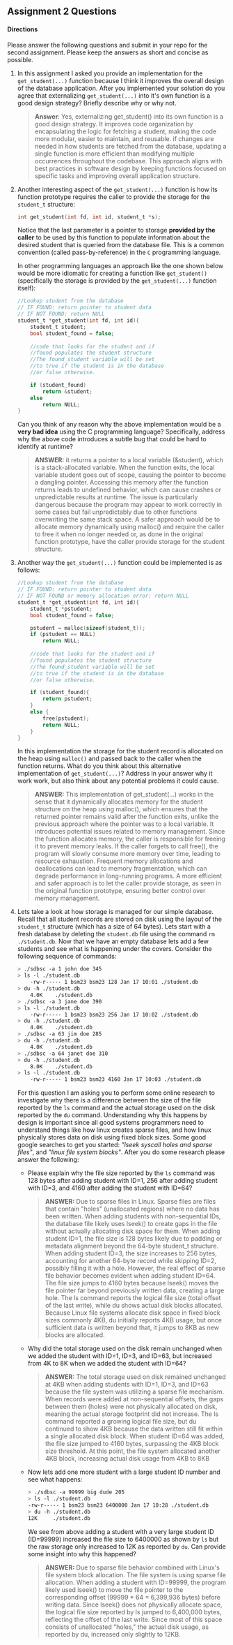 ## Assignment 2 Questions

#### Directions
Please answer the following questions and submit in your repo for the second assignment.  Please keep the answers as short and concise as possible.

1. In this assignment I asked you provide an implementation for the `get_student(...)` function because I think it improves the overall design of the database application.   After you implemented your solution do you agree that externalizing `get_student(...)` into it's own function is a good design strategy?  Briefly describe why or why not.

    > **Answer**:  Yes, externalizing get_student() into its own function is a good design strategy. It improves code organization by encapsulating the logic for fetching a student, making the code more modular, easier to maintain, and reusable. if changes are needed in how students are fetched from the database, updating a single function is more efficient than modifying multiple occurrences throughout the codebase. This approach aligns with best practices in software design by keeping functions focused on specific tasks and improving overall application structure.

2. Another interesting aspect of the `get_student(...)` function is how its function prototype requires the caller to provide the storage for the `student_t` structure:

    ```c
    int get_student(int fd, int id, student_t *s);
    ```

    Notice that the last parameter is a pointer to storage **provided by the caller** to be used by this function to populate information about the desired student that is queried from the database file. This is a common convention (called pass-by-reference) in the `C` programming language. 

    In other programming languages an approach like the one shown below would be more idiomatic for creating a function like `get_student()` (specifically the storage is provided by the `get_student(...)` function itself):

    ```c
    //Lookup student from the database
    // IF FOUND: return pointer to student data
    // IF NOT FOUND: return NULL
    student_t *get_student(int fd, int id){
        student_t student;
        bool student_found = false;
        
        //code that looks for the student and if
        //found populates the student structure
        //The found_student variable will be set
        //to true if the student is in the database
        //or false otherwise.

        if (student_found)
            return &student;
        else
            return NULL;
    }
    ```
    Can you think of any reason why the above implementation would be a **very bad idea** using the C programming language?  Specifically, address why the above code introduces a subtle bug that could be hard to identify at runtime? 

    > **ANSWER:** it returns a pointer to a local variable (&student), which is a stack-allocated variable. When the function exits, the local variable student goes out of scope, causing the pointer to become a dangling pointer. Accessing this memory after the function returns leads to undefined behavior, which can cause crashes or unpredictable results at runtime. The issue is particularly dangerous because the program may appear to work correctly in some cases but fail unpredictably due to other functions overwriting the same stack space. A safer approach would be to allocate memory dynamically using malloc() and require the caller to free it when no longer needed or, as done in the original function prototype, have the caller provide storage for the student structure.

3. Another way the `get_student(...)` function could be implemented is as follows:

    ```c
    //Lookup student from the database
    // IF FOUND: return pointer to student data
    // IF NOT FOUND or memory allocation error: return NULL
    student_t *get_student(int fd, int id){
        student_t *pstudent;
        bool student_found = false;

        pstudent = malloc(sizeof(student_t));
        if (pstudent == NULL)
            return NULL;
        
        //code that looks for the student and if
        //found populates the student structure
        //The found_student variable will be set
        //to true if the student is in the database
        //or false otherwise.

        if (student_found){
            return pstudent;
        }
        else {
            free(pstudent);
            return NULL;
        }
    }
    ```
    In this implementation the storage for the student record is allocated on the heap using `malloc()` and passed back to the caller when the function returns. What do you think about this alternative implementation of `get_student(...)`?  Address in your answer why it work work, but also think about any potential problems it could cause.  
    
    > **ANSWER:** This implementation of get_student(...) works in the sense that it dynamically allocates memory for the student structure on the heap using malloc(), which ensures that the returned pointer remains valid after the function exits, unlike the previous approach where the pointer was to a local variable. It introduces potential issues related to memory management. Since the function allocates memory, the caller is responsible for freeing it to prevent memory leaks. If the caller forgets to call free(), the program will slowly consume more memory over time, leading to resource exhaustion. Frequent memory allocations and deallocations can lead to memory fragmentation, which can degrade performance in long-running programs. A more efficient and safer approach is to let the caller provide storage, as seen in the original function prototype, ensuring better control over memory management.


4. Lets take a look at how storage is managed for our simple database. Recall that all student records are stored on disk using the layout of the `student_t` structure (which has a size of 64 bytes).  Lets start with a fresh database by deleting the `student.db` file using the command `rm ./student.db`.  Now that we have an empty database lets add a few students and see what is happening under the covers.  Consider the following sequence of commands:

    ```bash
    > ./sdbsc -a 1 john doe 345
    > ls -l ./student.db
        -rw-r----- 1 bsm23 bsm23 128 Jan 17 10:01 ./student.db
    > du -h ./student.db
        4.0K    ./student.db
    > ./sdbsc -a 3 jane doe 390
    > ls -l ./student.db
        -rw-r----- 1 bsm23 bsm23 256 Jan 17 10:02 ./student.db
    > du -h ./student.db
        4.0K    ./student.db
    > ./sdbsc -a 63 jim doe 285 
    > du -h ./student.db
        4.0K    ./student.db
    > ./sdbsc -a 64 janet doe 310
    > du -h ./student.db
        8.0K    ./student.db
    > ls -l ./student.db
        -rw-r----- 1 bsm23 bsm23 4160 Jan 17 10:03 ./student.db
    ```

    For this question I am asking you to perform some online research to investigate why there is a difference between the size of the file reported by the `ls` command and the actual storage used on the disk reported by the `du` command.  Understanding why this happens by design is important since all good systems programmers need to understand things like how linux creates sparse files, and how linux physically stores data on disk using fixed block sizes.  Some good google searches to get you started: _"lseek syscall holes and sparse files"_, and _"linux file system blocks"_.  After you do some research please answer the following:

    - Please explain why the file size reported by the `ls` command was 128 bytes after adding student with ID=1, 256 after adding student with ID=3, and 4160 after adding the student with ID=64? 

        > **ANSWER:** Due to sparse files in Linux. Sparse files are files that contain "holes" (unallocated regions) where no data has been written. When adding students with non-sequential IDs, the database file likely uses lseek() to create gaps in the file without actually allocating disk space for them. When adding student ID=1, the file size is 128 bytes likely due to padding or metadata alignment beyond the 64-byte student_t structure. When adding student ID=3, the size increases to 256 bytes, accounting for another 64-byte record while skipping ID=2, possibly filling it with a hole. However, the real effect of sparse file behavior becomes evident when adding student ID=64. The file size jumps to 4160 bytes because lseek() moves the file pointer far beyond previously written data, creating a large hole. The ls command reports the logical file size (total offset of the last write), while du shows actual disk blocks allocated. Because Linux file systems allocate disk space in fixed block sizes commonly 4KB, du initially reports 4KB usage, but once sufficient data is written beyond that, it jumps to 8KB as new blocks are allocated.

    -   Why did the total storage used on the disk remain unchanged when we added the student with ID=1, ID=3, and ID=63, but increased from 4K to 8K when we added the student with ID=64? 

        > **ANSWER:** The total storage used on disk remained unchanged at 4KB when adding students with ID=1, ID=3, and ID=63 because the file system was utilizing a sparse file mechanism. When records were added at non-sequential offsets, the gaps between them (holes) were not physically allocated on disk, meaning the actual storage footprint did not increase. The ls command reported a growing logical file size, but du continued to show 4KB because the data written still fit within a single allocated disk block. When student ID=64 was added, the file size jumped to 4160 bytes, surpassing the 4KB block size threshold. At this point, the file system allocated another 4KB block, increasing actual disk usage from 4KB to 8KB

    - Now lets add one more student with a large student ID number  and see what happens:

        ```bash
        > ./sdbsc -a 99999 big dude 205 
        > ls -l ./student.db
        -rw-r----- 1 bsm23 bsm23 6400000 Jan 17 10:28 ./student.db
        > du -h ./student.db
        12K     ./student.db
        ```
        We see from above adding a student with a very large student ID (ID=99999) increased the file size to 6400000 as shown by `ls` but the raw storage only increased to 12K as reported by `du`.  Can provide some insight into why this happened?

        > **ANSWER:**  Due to sparse file behavior combined with Linux's file system block allocation. The file system is using sparse file allocation. When adding a student with ID=99999, the program likely used lseek() to move the file pointer to the corresponding offset (99999 * 64 = 6,399,936 bytes) before writing data. Since lseek() does not physically allocate space, the logical file size reported by ls jumped to 6,400,000 bytes, reflecting the offset of the last write. Since most of this space consists of unallocated "holes," the actual disk usage, as reported by du, increased only slightly to 12KB.
